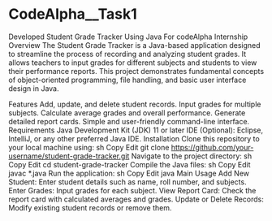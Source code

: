 # CodeAlpha__Task1
Developed Student Grade Tracker Using Java For codeAlpha Internship
Overview
The Student Grade Tracker is a Java-based application designed to streamline the process of recording and analyzing student grades. It allows teachers to input grades for different subjects and students to view their performance reports. This project demonstrates fundamental concepts of object-oriented programming, file handling, and basic user interface design in Java.

Features
Add, update, and delete student records.
Input grades for multiple subjects.
Calculate average grades and overall performance.
Generate detailed report cards.
Simple and user-friendly command-line interface.
Requirements
Java Development Kit (JDK) 11 or later
IDE (Optional): Eclipse, IntelliJ, or any other preferred Java IDE.
Installation
Clone this repository to your local machine using:
sh
Copy
Edit
git clone https://github.com/your-username/student-grade-tracker.git
Navigate to the project directory:
sh
Copy
Edit
cd student-grade-tracker
Compile the Java files:
sh
Copy
Edit
javac *.java
Run the application:
sh
Copy
Edit
java Main
Usage
Add New Student: Enter student details such as name, roll number, and subjects.
Enter Grades: Input grades for each subject.
View Report Card: Check the report card with calculated averages and grades.
Update or Delete Records: Modify existing student records or remove them.
